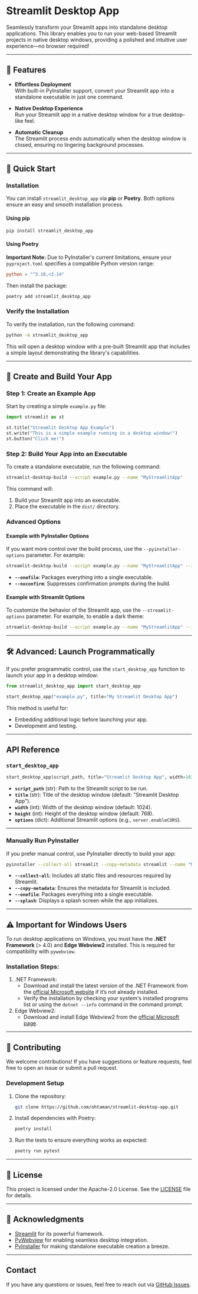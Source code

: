 # Streamlit Desktop App

Seamlessly transform your Streamlit apps into standalone desktop applications. This library enables you to run your web-based Streamlit projects in native desktop windows, providing a polished and intuitive user experience—no browser required!

---

## 🚀 Features

- **Effortless Deployment**  
  With built-in PyInstaller support, convert your Streamlit app into a standalone executable in just one command.

- **Native Desktop Experience**  
  Run your Streamlit app in a native desktop window for a true desktop-like feel.

- **Automatic Cleanup**  
  The Streamlit process ends automatically when the desktop window is closed, ensuring no lingering background processes.

---

## 📖 Quick Start

### Installation

You can install `streamlit_desktop_app` via **pip** or **Poetry**. Both options ensure an easy and smooth installation process.

#### Using pip

```bash
pip install streamlit_desktop_app
```

#### Using Poetry

**Important Note:** Due to PyInstaller's current limitations, ensure your `pyproject.toml` specifies a compatible Python version range:

```toml
python = "^3.10,<3.14"
```

Then install the package:

```bash
poetry add streamlit_desktop_app
```

### Verify the Installation

To verify the installation, run the following command:

```bash
python -m streamlit_desktop_app
```

This will open a desktop window with a pre-built Streamlit app that includes a simple layout demonstrating the library's capabilities.

---

## 🎨 Create and Build Your App

### Step 1: Create an Example App

Start by creating a simple `example.py` file:

```python
import streamlit as st

st.title("Streamlit Desktop App Example")
st.write("This is a simple example running in a desktop window!")
st.button("Click me!")
```

### Step 2: Build Your App into an Executable

To create a standalone executable, run the following command:

```bash
streamlit-desktop-build --script example.py --name "MyStreamlitApp"
```

This command will:

1. Build your Streamlit app into an executable.
2. Place the executable in the `dist/` directory.

### Advanced Options

#### Example with PyInstaller Options

If you want more control over the build process, use the `--pyinstaller-options` parameter. For example:

```bash
streamlit-desktop-build --script example.py --name "MyStreamlitApp" --icon path/to/icon.ico --pyinstaller-options --onefile --noconfirm
```

- **`--onefile`**: Packages everything into a single executable.
- **`--noconfirm`**: Suppresses confirmation prompts during the build.

#### Example with Streamlit Options

To customize the behavior of the Streamlit app, use the `--streamlit-options` parameter. For example, to enable a dark theme:

```bash
streamlit-desktop-build --script example.py --name "MyStreamlitApp" --icon path/to/icon.ico --streamlit-options --theme.base=dark
```

---

## 🛠 Advanced: Launch Programmatically

If you prefer programmatic control, use the `start_desktop_app` function to launch your app in a desktop window:

```python
from streamlit_desktop_app import start_desktop_app

start_desktop_app("example.py", title="My Streamlit Desktop App")
```

This method is useful for:

- Embedding additional logic before launching your app.
- Development and testing.

---

## API Reference

### `start_desktop_app`

```python
start_desktop_app(script_path, title="Streamlit Desktop App", width=1024, height=768, options=None)
```

- **`script_path`** (str): Path to the Streamlit script to be run.
- **`title`** (str): Title of the desktop window (default: "Streamlit Desktop App").
- **`width`** (int): Width of the desktop window (default: 1024).
- **`height`** (int): Height of the desktop window (default: 768).
- **`options`** (dict): Additional Streamlit options (e.g., `server.enableCORS`).

---

### Manually Run PyInstaller

If you prefer manual control, use PyInstaller directly to build your app:

```bash
pyinstaller --collect-all streamlit --copy-metadata streamlit --name "MyStreamlitApp" --onefile --windowed --splash path/to/splash_image.png -i path/to/icon.ico example.py
```

- **`--collect-all`**: Includes all static files and resources required by Streamlit.
- **`--copy-metadata`**: Ensures the metadata for Streamlit is included.
- **`--onefile`**: Packages everything into a single executable.
- **`--splash`**: Displays a splash screen while the app initializes.

---

## ⚠️ Important for Windows Users

To run desktop applications on Windows, you must have the **.NET Framework** (> 4.0) and **Edge Webview2** installed. This is required for compatibility with `pywebview`.

### Installation Steps:

1. .NET Framework:
   - Download and install the latest version of the .NET Framework from the [official Microsoft website](https://dotnet.microsoft.com/download/dotnet) if it’s not already installed.
   - Verify the installation by checking your system's installed programs list or using the `dotnet --info` command in the command prompt.
2. Edge Webview2:
   - Download and install Edge Webview2 from the [official Microsoft page](https://developer.microsoft.com/microsoft-edge/webview2).

---

## 🤝 Contributing

We welcome contributions! If you have suggestions or feature requests, feel free to open an issue or submit a pull request.

### Development Setup

1. Clone the repository:

   ```bash
   git clone https://github.com/ohtaman/streamlit-desktop-app.git
   ```

2. Install dependencies with Poetry:

   ```bash
   poetry install
   ```

3. Run the tests to ensure everything works as expected:

   ```bash
   poetry run pytest
   ```

---

## 📜 License

This project is licensed under the Apache-2.0 License. See the [LICENSE](LICENSE) file for details.

---

## 🎉 Acknowledgments

- [Streamlit](https://streamlit.io/) for its powerful framework.
- [PyWebview](https://github.com/r0x0r/pywebview) for enabling seamless desktop integration.
- [PyInstaller](https://www.pyinstaller.org/) for making standalone executable creation a breeze.

---

## Contact

If you have any questions or issues, feel free to reach out via [GitHub Issues](https://github.com/ohtaman/streamlit-desktop-app/issues).
